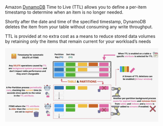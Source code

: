 Amazon [DynamoDB](DynamoDB.md) Time to Live (TTL) allows you to define a per-item timestamp to determine when an item is no longer needed. 

Shortly after the date and time of the specified timestamp, DynamoDB deletes the item from your table without consuming any write throughput. 

TTL is provided at no extra cost as a means to reduce stored data volumes by retaining only the items that remain current for your workload’s needs

![Pasted image 20250716212513.png](_atts/Pasted%20image%2020250716212513.png)